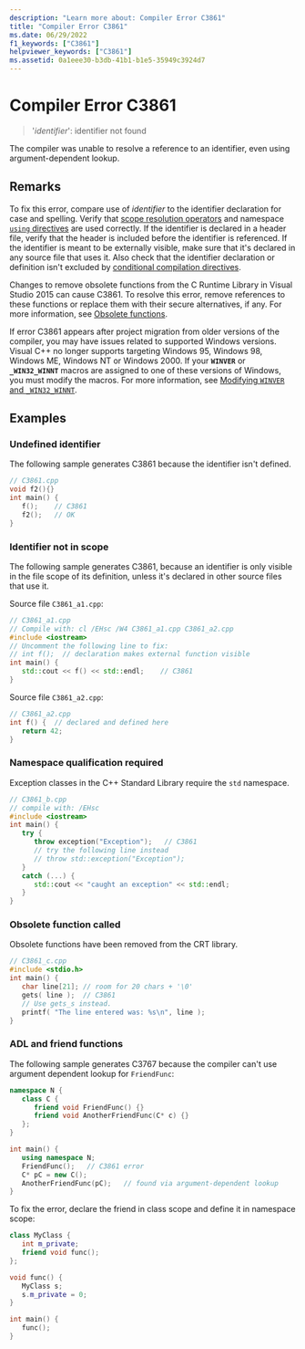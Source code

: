 ```yaml
---
description: "Learn more about: Compiler Error C3861"
title: "Compiler Error C3861"
ms.date: 06/29/2022
f1_keywords: ["C3861"]
helpviewer_keywords: ["C3861"]
ms.assetid: 0a1eee30-b3db-41b1-b1e5-35949c3924d7
---
```

# Compiler Error C3861

> '*identifier*': identifier not found

The compiler was unable to resolve a reference to an identifier, even using argument-dependent lookup.

## Remarks

To fix this error, compare use of *identifier* to the identifier declaration for case and spelling. Verify that [scope resolution operators](../../cpp/scope-resolution-operator.md) and namespace [`using` directives](../../cpp/namespaces-cpp.md#using_directives) are used correctly. If the identifier is declared in a header file, verify that the header is included before the identifier is referenced. If the identifier is meant to be externally visible, make sure that it's declared in any source file that uses it. Also check that the identifier declaration or definition isn't excluded by [conditional compilation directives](../../preprocessor/hash-if-hash-elif-hash-else-and-hash-endif-directives-c-cpp.md).

Changes to remove obsolete functions from the C Runtime Library in Visual Studio 2015 can cause C3861. To resolve this error, remove references to these functions or replace them with their secure alternatives, if any. For more information, see [Obsolete functions](../../c-runtime-library/obsolete-functions.md).

If error C3861 appears after project migration from older versions of the compiler, you may have issues related to supported Windows versions. Visual C++ no longer supports targeting Windows 95, Windows 98, Windows ME, Windows NT or Windows 2000. If your **`WINVER`** or **`_WIN32_WINNT`** macros are assigned to one of these versions of Windows, you must modify the macros. For more information, see [Modifying `WINVER` and `_WIN32_WINNT`](../../porting/modifying-winver-and-win32-winnt.md).

## Examples

### Undefined identifier

The following sample generates C3861 because the identifier isn't defined.

```cpp
// C3861.cpp
void f2(){}
int main() {
   f();    // C3861
   f2();   // OK
}
```

### Identifier not in scope

The following sample generates C3861, because an identifier is only visible in the file scope of its definition, unless it's declared in other source files that use it.

Source file `C3861_a1.cpp`:

```cpp
// C3861_a1.cpp
// Compile with: cl /EHsc /W4 C3861_a1.cpp C3861_a2.cpp
#include <iostream>
// Uncomment the following line to fix:
// int f();  // declaration makes external function visible
int main() {
   std::cout << f() << std::endl;    // C3861
}
```

Source file `C3861_a2.cpp`:

```cpp
// C3861_a2.cpp
int f() {  // declared and defined here
   return 42;
}
```

### Namespace qualification required

Exception classes in the C++ Standard Library require the `std` namespace.

```cpp
// C3861_b.cpp
// compile with: /EHsc
#include <iostream>
int main() {
   try {
      throw exception("Exception");   // C3861
      // try the following line instead
      // throw std::exception("Exception");
   }
   catch (...) {
      std::cout << "caught an exception" << std::endl;
   }
}
```

### Obsolete function called

Obsolete functions have been removed from the CRT library.

```cpp
// C3861_c.cpp
#include <stdio.h>
int main() {
   char line[21]; // room for 20 chars + '\0'
   gets( line );  // C3861
   // Use gets_s instead.
   printf( "The line entered was: %s\n", line );
}
```

### ADL and friend functions

The following sample generates C3767 because the compiler can't use argument dependent lookup for `FriendFunc`:

```cpp
namespace N {
   class C {
      friend void FriendFunc() {}
      friend void AnotherFriendFunc(C* c) {}
   };
}

int main() {
   using namespace N;
   FriendFunc();   // C3861 error
   C* pC = new C();
   AnotherFriendFunc(pC);   // found via argument-dependent lookup
}
```

To fix the error, declare the friend in class scope and define it in namespace scope:

```cpp
class MyClass {
   int m_private;
   friend void func();
};

void func() {
   MyClass s;
   s.m_private = 0;
}

int main() {
   func();
}
```
